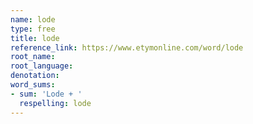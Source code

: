 ```yaml
---
name: lode
type: free
title: lode
reference_link: https://www.etymonline.com/word/lode
root_name: 
root_language: 
denotation: 
word_sums:
- sum: 'Lode + '
  respelling: lode
---
```

